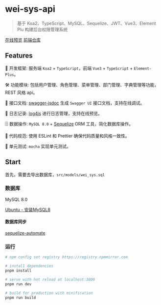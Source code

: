 # wei-sys-api

> 基于 Koa2、TypeScript、MySQL、Sequelize、JWT、Vue3、Element Plu 构建后台权限管理系统

[在线预览](https://wei-sys-admin.vercel.app)
[前端仓库](https://github.com/wei-zone/wei-sys-admin)

## Features

🚀 开发框架: 服务端 `Koa2` + `TypeScript`，前端 `Vue3` + `TypeScript` + `Element-Plus`。

🛠️ 功能模块: 包括用户管理、角色管理、菜单管理、部门管理、字典管理等功能，REST 风格 api。

📘 接口文档: [swagger-jsdoc](https://github.com/Surnet/swagger-jsdoc) 生成 `Swagger UI` 接口文档，支持在线调试。

📔 日志记录: [log4js](https://github.com/log4js-node/log4js-node) 进行日志管理，支持在线预览。

🗄 数据操作: `MySQL 8.0` + [Sequelize](https://github.com/sequelize/sequelize) ORM 工具，简化数据库操作。

📐 代码规范: 使用 ESLint 和 Prettier 确保代码质量和风格一致性。

🧪 单元测试: `mocha` 实现单元测试。

## Start

首先，需要去导出数据库，`src/models/wei_sys.sql`

### 数据库

MySQL 8.0

[Ubuntu - 安装MySQL8](https://blog.csdn.net/qq_43116031/article/details/133823687)

#### 数据库同步

[sequelize-automate](https://github.com/nodejh/sequelize-automate)

### 运行

```bash
# npm config set registry https://registry.npmmirror.com

# install dependencies
pnpm install

# serve with hot reload at localhost:3000
pnpm run dev

# build for production with minification
pnpm run build
```


